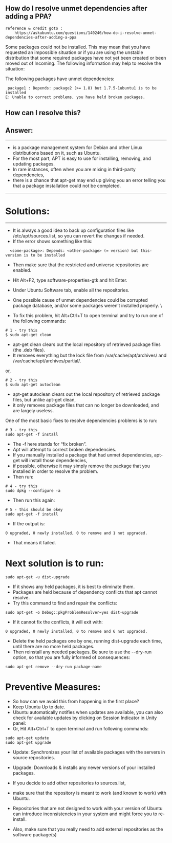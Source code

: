 ## How do I resolve unmet dependencies after adding a PPA?
```
reference & credit goto :
    https://askubuntu.com/questions/140246/how-do-i-resolve-unmet-dependencies-after-adding-a-ppa
```
Some packages could not be installed. This may mean that you have
requested an impossible situation or if you are using the unstable
distribution that some required packages have not yet been created
or been moved out of Incoming.
The following information may help to resolve the situation:

The following packages have unmet dependencies:
```
 package1 : Depends: package2 (>= 1.8) but 1.7.5-1ubuntu1 is to be installed
E: Unable to correct problems, you have held broken packages.
```
How can I resolve this?
--------------------------------------------------------------------------------------------------------------------------------------
## Answer:
--------------------------------------------------------------------------------------------------------------------------------------
- is a package management system for Debian and other Linux distributions based on it, such as Ubuntu. 
- For the most part, APT is easy to use for installing, removing, and updating packages. 
- In rare instances, often when you are mixing in third-party dependencies, 
- there is a chance that apt-get may end up giving you an error telling you that a package installation could not be completed.
--------------------------------------------------------------------------------------------------------------------------------------
# Solutions:
--------------------------------------------------------------------------------------------------------------------------------------
- It is always a good idea to back up configuration files like /etc/apt/sources.list, so you can revert the changes if needed.
- If the error shows something like this:
```
  <some-package>: Depends: <other-package> (= version) but this-version is to be installed
```
- Then make sure that the restricted and universe repositories are enabled. 
- Hit Alt+F2, type software-properties-gtk and hit Enter.
- Under Ubuntu Software tab, enable all the repositories.
- One possible cause of unmet dependencies could be corrupted package database, and/or some packages weren’t installed properly. \

- To fix this problem, hit Alt+Ctrl+T to open terminal and try to run one of the following commands:
```
# 1 - try this
$ sudo apt-get clean
```
- apt-get clean clears out the local repository of retrieved package files (the .deb files).
- It removes everything but the lock file from /var/cache/apt/archives/ and /var/cache/apt/archives/partial/. 

or,

```
# 2 - try this
$ sudo apt-get autoclean
```
- apt-get autoclean clears out the local repository of retrieved package files, but unlike apt-get clean, 
- it only removes package files that can no longer be downloaded, and are largely useless.

One of the most basic fixes to resolve dependencies problems is to run:
```
# 3 - try this
sudo apt-get -f install
```
- The -f here stands for “fix broken”. 
- Apt will attempt to correct broken dependencies. 
- If you manually installed a package that had unmet dependencies, apt-get will install those dependencies, 
- if possible, otherwise it may simply remove the package that you installed in order to resolve the problem.
- Then run:
```
# 4 - try this
sudo dpkg --configure -a
```
- Then run this again:
```
# 5 - this should be okey
sudo apt-get -f install
```
- If the output is:
```
0 upgraded, 0 newly installed, 0 to remove and 1 not upgraded.
```
- That means it failed.

# Next solution is to run:
```
sudo apt-get -u dist-upgrade
```
- If it shows any held packages, it is best to eliminate them. 
- Packages are held because of dependency conflicts that apt cannot resolve. 
- Try this command to find and repair the conflicts:
```
sudo apt-get -o Debug::pkgProblemResolver=yes dist-upgrade
```
- If it cannot fix the conflicts, it will exit with:
```
0 upgraded, 0 newly installed, 0 to remove and 6 not upgraded.
```
- Delete the held packages one by one, running dist-upgrade each time, until there are no more held packages. 
- Then reinstall any needed packages. Be sure to use the --dry-run option, so that you are fully informed of consequences:
```
sudo apt-get remove --dry-run package-name
```

# Preventive Measures:

- So how can we avoid this from happening in the first place?
- Keep Ubuntu Up to date. 
- Ubuntu automatically notifies when updates are available, you can also check for available updates by clicking on Session Indicator in Unity panel:
- Or, Hit Alt+Ctrl+T to open terminal and run following commands:
```
sudo apt-get update
sudo apt-get upgrade
```
- Update: Synchronizes your list of available packages with the servers in source repositories. 
- Upgrade: Downloads & installs any newer versions of your installed packages.

- If you decide to add other repositories to sources.list, 
- make sure that the repository is meant to work (and known to work) with Ubuntu. 
- Repositories that are not designed to work with your version of Ubuntu can introduce inconsistencies in your system and might force you to re-install. 
- Also, make sure that you really need to add external repositories as the software package(s) 
